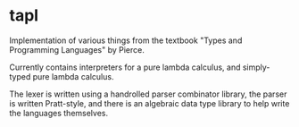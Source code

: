 # tapl

Implementation of various things from the textbook "Types and Programming Languages" by Pierce.

Currently contains interpreters for a pure lambda calculus, and simply-typed pure lambda calculus.

The lexer is written using a handrolled parser combinator library, the parser is written Pratt-style, and there is an algebraic data type library to help write the languages themselves.
